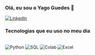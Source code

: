 ### Olá, eu sou o Yago Guedes 👋

[![LinkedIn](https://img.shields.io/badge/LinkedIn-0077B5?style=for-the-badge&logo=linkedin&logoColor=white)]("www.linkedin.com/in/yago-guedes-1328b4150")

### Tecnologias que eu uso no meu dia

<div Style="display: inline_block"><br/>
<img align= "center" alt="Python" src="https://img.shields.io/badge/Python-14354C?style=for-the-badge&logo=python&logoColor=white" />
 <img align= "center" alt="SQL" src="https://img.shields.io/badge/Microsoft_SQL_Server-CC2927?style=for-the-badge&logo=microsoft-sql-server&logoColor=white" />
  <img align= "center" alt="Colab" src="https://img.shields.io/badge/Colab-F9AB00?style=for-the-badge&logo=googlecolab&color=525252" />
   <img align= "center" alt="Excel" src="https://img.shields.io/badge/Microsoft_Excel-217346?style=for-the-badge&logo=microsoft-excel&logoColor=white" />
  
</div><br/>
